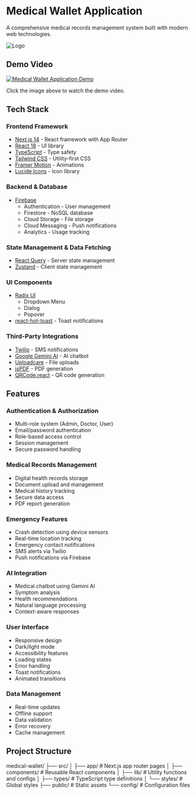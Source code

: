 # Medical Wallet Application

A comprehensive medical records management system built with modern web technologies.

![Logo](public/images/logo.png)  <!-- Insert your logo here -->

## Demo Video

[![Medical Wallet Application Demo](https://img.youtube.com/vi/YOUR_VIDEO_ID/0.jpg)](https://www.youtube.com/watch?v=YOUR_VIDEO_ID)

Click the image above to watch the demo video.

## Tech Stack

### Frontend Framework
- [Next.js 14](https://nextjs.org/) - React framework with App Router
- [React 18](https://reactjs.org/) - UI library
- [TypeScript](https://www.typescriptlang.org/) - Type safety
- [Tailwind CSS](https://tailwindcss.com/) - Utility-first CSS
- [Framer Motion](https://www.framer.com/motion/) - Animations
- [Lucide Icons](https://lucide.dev/) - Icon library

### Backend & Database
- [Firebase](https://firebase.google.com/)
  - Authentication - User management
  - Firestore - NoSQL database
  - Cloud Storage - File storage
  - Cloud Messaging - Push notifications
  - Analytics - Usage tracking

### State Management & Data Fetching
- [React Query](https://tanstack.com/query/latest) - Server state management
- [Zustand](https://zustand-demo.pmnd.rs/) - Client state management

### UI Components
- [Radix UI](https://www.radix-ui.com/)
  - Dropdown Menu
  - Dialog
  - Popover
- [react-hot-toast](https://react-hot-toast.com/) - Toast notifications

### Third-Party Integrations
- [Twilio](https://www.twilio.com/) - SMS notifications
- [Google Gemini AI](https://ai.google.dev/) - AI chatbot
- [Uploadcare](https://uploadcare.com/) - File uploads
- [jsPDF](https://www.npmjs.com/package/jspdf) - PDF generation
- [QRCode.react](https://www.npmjs.com/package/qrcode.react) - QR code generation

## Features

### Authentication & Authorization
- Multi-role system (Admin, Doctor, User)
- Email/password authentication
- Role-based access control
- Session management
- Secure password handling

### Medical Records Management
- Digital health records storage
- Document upload and management
- Medical history tracking
- Secure data access
- PDF report generation

### Emergency Features
- Crash detection using device sensors
- Real-time location tracking
- Emergency contact notifications
- SMS alerts via Twilio
- Push notifications via Firebase

### AI Integration
- Medical chatbot using Gemini AI
- Symptom analysis
- Health recommendations
- Natural language processing
- Context-aware responses

### User Interface
- Responsive design
- Dark/light mode
- Accessibility features
- Loading states
- Error handling
- Toast notifications
- Animated transitions

### Data Management
- Real-time updates
- Offline support
- Data validation
- Error recovery
- Cache management

## Project Structure

medical-wallet/
├── src/
│   ├── app/                 # Next.js app router pages
│   ├── components/          # Reusable React components
│   ├── lib/                 # Utility functions and configs
│   ├── types/              # TypeScript type definitions
│   └── styles/             # Global styles
├── public/                 # Static assets
└── config/                 # Configuration files


